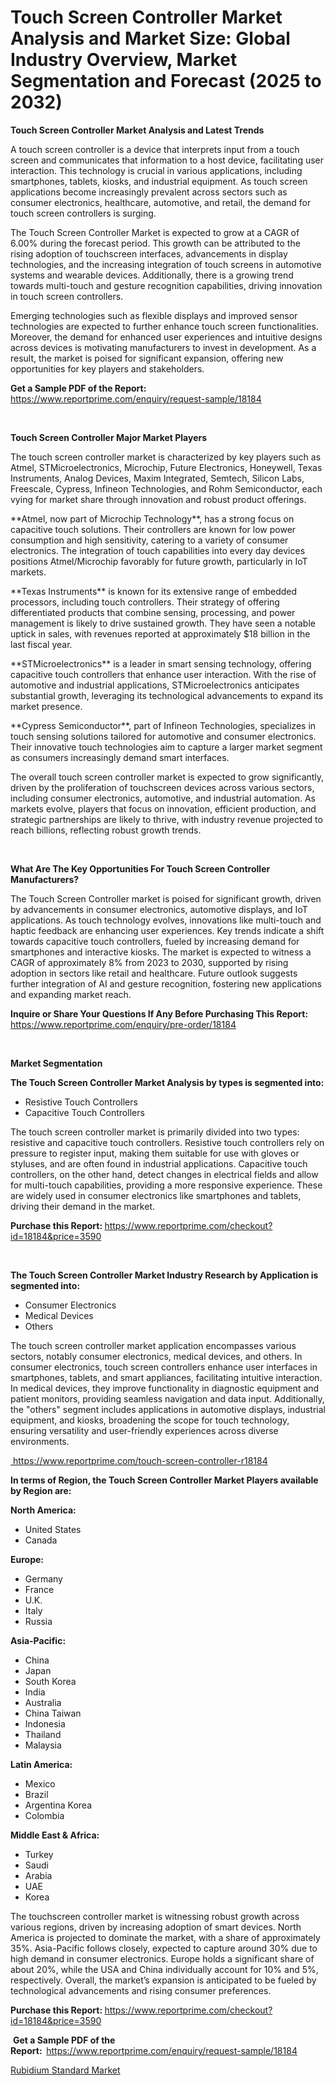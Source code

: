 <p><h1>Touch Screen Controller Market Analysis and Market Size: Global Industry Overview, Market Segmentation and Forecast (2025 to 2032)</h1></p><p><strong>Touch Screen Controller Market Analysis and Latest Trends</strong></p>
<p><p>A touch screen controller is a device that interprets input from a touch screen and communicates that information to a host device, facilitating user interaction. This technology is crucial in various applications, including smartphones, tablets, kiosks, and industrial equipment. As touch screen applications become increasingly prevalent across sectors such as consumer electronics, healthcare, automotive, and retail, the demand for touch screen controllers is surging.</p><p>The Touch Screen Controller Market is expected to grow at a CAGR of 6.00% during the forecast period. This growth can be attributed to the rising adoption of touchscreen interfaces, advancements in display technologies, and the increasing integration of touch screens in automotive systems and wearable devices. Additionally, there is a growing trend towards multi-touch and gesture recognition capabilities, driving innovation in touch screen controllers.</p><p>Emerging technologies such as flexible displays and improved sensor technologies are expected to further enhance touch screen functionalities. Moreover, the demand for enhanced user experiences and intuitive designs across devices is motivating manufacturers to invest in development. As a result, the market is poised for significant expansion, offering new opportunities for key players and stakeholders.</p></p>
<p><strong>Get a Sample PDF of the Report:&nbsp;</strong> <a href="https://www.reportprime.com/enquiry/request-sample/18184?utm_campaign=3497&utm_medium=2&utm_source=Github&utm_content=ia&utm_term=18032025&utm_id=touch-screen-controller">https://www.reportprime.com/enquiry/request-sample/18184</a></p>
<p>&nbsp;</p>
<p><strong>Touch Screen Controller Major Market Players</strong></p>
<p><p>The touch screen controller market is characterized by key players such as Atmel, STMicroelectronics, Microchip, Future Electronics, Honeywell, Texas Instruments, Analog Devices, Maxim Integrated, Semtech, Silicon Labs, Freescale, Cypress, Infineon Technologies, and Rohm Semiconductor, each vying for market share through innovation and robust product offerings.</p><p>**Atmel, now part of Microchip Technology**, has a strong focus on capacitive touch solutions. Their controllers are known for low power consumption and high sensitivity, catering to a variety of consumer electronics. The integration of touch capabilities into every day devices positions Atmel/Microchip favorably for future growth, particularly in IoT markets.</p><p>**Texas Instruments** is known for its extensive range of embedded processors, including touch controllers. Their strategy of offering differentiated products that combine sensing, processing, and power management is likely to drive sustained growth. They have seen a notable uptick in sales, with revenues reported at approximately $18 billion in the last fiscal year.</p><p>**STMicroelectronics** is a leader in smart sensing technology, offering capacitive touch controllers that enhance user interaction. With the rise of automotive and industrial applications, STMicroelectronics anticipates substantial growth, leveraging its technological advancements to expand its market presence.</p><p>**Cypress Semiconductor**, part of Infineon Technologies, specializes in touch sensing solutions tailored for automotive and consumer electronics. Their innovative touch technologies aim to capture a larger market segment as consumers increasingly demand smart interfaces.</p><p>The overall touch screen controller market is expected to grow significantly, driven by the proliferation of touchscreen devices across various sectors, including consumer electronics, automotive, and industrial automation. As markets evolve, players that focus on innovation, efficient production, and strategic partnerships are likely to thrive, with industry revenue projected to reach billions, reflecting robust growth trends.</p></p>
<p>&nbsp;</p>
<p><strong>What Are The Key Opportunities For Touch Screen Controller Manufacturers?</strong></p>
<p><p>The Touch Screen Controller market is poised for significant growth, driven by advancements in consumer electronics, automotive displays, and IoT applications. As touch technology evolves, innovations like multi-touch and haptic feedback are enhancing user experiences. Key trends indicate a shift towards capacitive touch controllers, fueled by increasing demand for smartphones and interactive kiosks. The market is expected to witness a CAGR of approximately 8% from 2023 to 2030, supported by rising adoption in sectors like retail and healthcare. Future outlook suggests further integration of AI and gesture recognition, fostering new applications and expanding market reach.</p></p>
<p><strong>Inquire or Share Your Questions If Any Before Purchasing This Report:</strong> <a href="https://www.reportprime.com/enquiry/pre-order/18184?utm_campaign=3497&utm_medium=2&utm_source=Github&utm_content=ia&utm_term=18032025&utm_id=touch-screen-controller">https://www.reportprime.com/enquiry/pre-order/18184</a></p>
<p>&nbsp;</p>
<p><strong>Market Segmentation</strong></p>
<p><strong>The Touch Screen Controller Market Analysis by types is segmented into:</strong></p>
<p><ul><li>Resistive Touch Controllers</li><li>Capacitive Touch Controllers</li></ul></p>
<p><p>The touch screen controller market is primarily divided into two types: resistive and capacitive touch controllers. Resistive touch controllers rely on pressure to register input, making them suitable for use with gloves or styluses, and are often found in industrial applications. Capacitive touch controllers, on the other hand, detect changes in electrical fields and allow for multi-touch capabilities, providing a more responsive experience. These are widely used in consumer electronics like smartphones and tablets, driving their demand in the market.</p></p>
<p><strong>Purchase this Report:&nbsp;</strong><a href="https://www.reportprime.com/checkout?id=18184&price=3590&utm_campaign=3497&utm_medium=2&utm_source=Github&utm_content=ia&utm_term=18032025&utm_id=touch-screen-controller">https://www.reportprime.com/checkout?id=18184&price=3590</a></p>
<p>&nbsp;</p>
<p><strong>The Touch Screen Controller Market Industry Research by Application is segmented into:</strong></p>
<p><ul><li>Consumer Electronics</li><li>Medical Devices</li><li>Others</li></ul></p>
<p><p>The touch screen controller market application encompasses various sectors, notably consumer electronics, medical devices, and others. In consumer electronics, touch screen controllers enhance user interfaces in smartphones, tablets, and smart appliances, facilitating intuitive interaction. In medical devices, they improve functionality in diagnostic equipment and patient monitors, providing seamless navigation and data input. Additionally, the "others" segment includes applications in automotive displays, industrial equipment, and kiosks, broadening the scope for touch technology, ensuring versatility and user-friendly experiences across diverse environments.</p></p>
<p><a href="https://www.reportprime.com/touch-screen-controller-r18184?utm_campaign=3497&utm_medium=2&utm_source=Github&utm_content=ia&utm_term=18032025&utm_id=touch-screen-controller">&nbsp;https://www.reportprime.com/touch-screen-controller-r18184</a></p>
<p><strong>In terms of Region, the Touch Screen Controller Market Players available by Region are:</strong></p>
<p>
    <p> <strong> North America: </strong>
        <ul>
            <li>United States</li>
            <li>Canada</li>
        </ul>
        </p> 
    <p> <strong> Europe: </strong>
        <ul>
            <li>Germany</li>
            <li>France</li>
            <li>U.K.</li>
            <li>Italy</li>
            <li>Russia</li>
        </ul>
        </p> 
    <p> <strong> Asia-Pacific: </strong>
        <ul>
            <li>China</li>
            <li>Japan</li>
            <li>South Korea</li>
            <li>India</li>
            <li>Australia</li>
            <li>China Taiwan</li>
            <li>Indonesia</li>
            <li>Thailand</li>
            <li>Malaysia</li>
        </ul>
        </p> 
    <p> <strong> Latin America: </strong>
        <ul>
            <li>Mexico</li>
            <li>Brazil</li>
            <li>Argentina Korea</li>
            <li>Colombia</li>
        </ul>
        </p> 
    <p> <strong> Middle East & Africa: </strong>
        <ul>
            <li>Turkey</li>
            <li>Saudi</li>
            <li>Arabia</li>
            <li>UAE</li>
            <li>Korea</li>
        </ul>
    </p>
    </p>
<p><p>The touchscreen controller market is witnessing robust growth across various regions, driven by increasing adoption of smart devices. North America is projected to dominate the market, with a share of approximately 35%. Asia-Pacific follows closely, expected to capture around 30% due to high demand in consumer electronics. Europe holds a significant share of about 20%, while the USA and China individually account for 10% and 5%, respectively. Overall, the market’s expansion is anticipated to be fueled by technological advancements and rising consumer preferences.</p></p>
<p><strong>Purchase this Report: </strong><a href="https://www.reportprime.com/checkout?id=18184&price=3590&utm_campaign=3497&utm_medium=2&utm_source=Github&utm_content=ia&utm_term=18032025&utm_id=touch-screen-controller">https://www.reportprime.com/checkout?id=18184&price=3590</a></p>
<p>&nbsp;<strong>Get a Sample PDF of the Report:&nbsp;&nbsp;</strong><a href="https://www.reportprime.com/enquiry/request-sample/18184?utm_campaign=3497&utm_medium=2&utm_source=Github&utm_content=ia&utm_term=18032025&utm_id=touch-screen-controller">https://www.reportprime.com/enquiry/request-sample/18184</a></p>
<p><strong></strong></p>
<p><p><a href="https://github.com/rrosasdaunas/Market-Research-Report-List-1/blob/main/rubidium-standard-market.md?utm_campaign=3497&utm_medium=2&utm_source=Github&utm_content=ia&utm_term=18032025&utm_id=touch-screen-controller">Rubidium Standard Market</a></p></p>